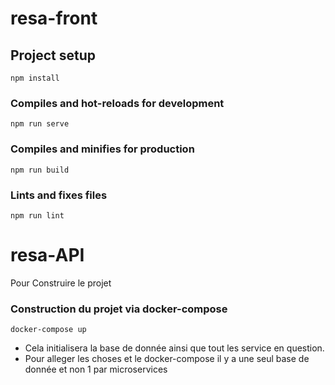 # resa-front

## Project setup
```
npm install
```

### Compiles and hot-reloads for development
```
npm run serve
```

### Compiles and minifies for production
```
npm run build
```

### Lints and fixes files
```
npm run lint
```

# resa-API

Pour Construire le projet 

### Construction du projet via docker-compose 
```
docker-compose up
```

- Cela initialisera la base de donnée ainsi que tout les service en question.
- Pour alleger les choses et le docker-compose il y a une seul base de donnée et non 1 par microservices  